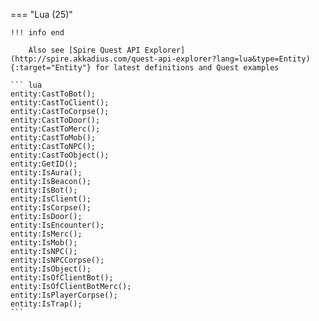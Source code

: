 === "Lua (25)"

    !!! info end

        Also see [Spire Quest API Explorer](http://spire.akkadius.com/quest-api-explorer?lang=lua&type=Entity){:target="Entity"} for latest definitions and Quest examples

    ``` lua
    entity:CastToBot();
    entity:CastToClient();
    entity:CastToCorpse();
    entity:CastToDoor();
    entity:CastToMerc();
    entity:CastToMob();
    entity:CastToNPC();
    entity:CastToObject();
    entity:GetID();
    entity:IsAura();
    entity:IsBeacon();
    entity:IsBot();
    entity:IsClient();
    entity:IsCorpse();
    entity:IsDoor();
    entity:IsEncounter();
    entity:IsMerc();
    entity:IsMob();
    entity:IsNPC();
    entity:IsNPCCorpse();
    entity:IsObject();
    entity:IsOfClientBot();
    entity:IsOfClientBotMerc();
    entity:IsPlayerCorpse();
    entity:IsTrap();
    ```
